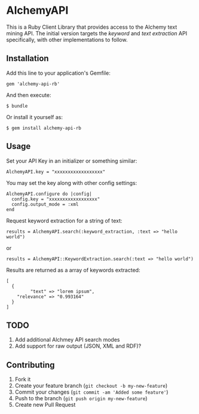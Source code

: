 # AlchemyAPI

This is a Ruby Client Library that provides access to the Alchemy text mining API. The initial version targets the *keyword* and *text extraction* API specifically, with other implementations to follow.

## Installation

Add this line to your application's Gemfile:

    gem 'alchemy-api-rb'

And then execute:

    $ bundle

Or install it yourself as:

    $ gem install alchemy-api-rb

## Usage

Set your API Key in an initializer or something similar:

    AlchemyAPI.key = "xxxxxxxxxxxxxxxxxx"

You may set the key along with other config settings:

    AlchemyAPI.configure do |config|
      config.key = "xxxxxxxxxxxxxxxxxx"
      config.output_mode = :xml
    end

Request keyword extraction for a string of text:

    results = AlchemyAPI.search(:keyword_extraction, :text => "hello world")

or

    results = AlchemyAPI::KeywordExtraction.search(:text => "hello world")

Results are returned as a array of keywords extracted:

    [
      {
             "text" => "lorem ipsum",
        "relevance" => "0.993164"
      }
    ]

## TODO

1. Add additional Alchmey API search modes
2. Add support for raw output (JSON, XML and RDF)?

## Contributing

1. Fork it
2. Create your feature branch (`git checkout -b my-new-feature`)
3. Commit your changes (`git commit -am 'Added some feature'`)
4. Push to the branch (`git push origin my-new-feature`)
5. Create new Pull Request
